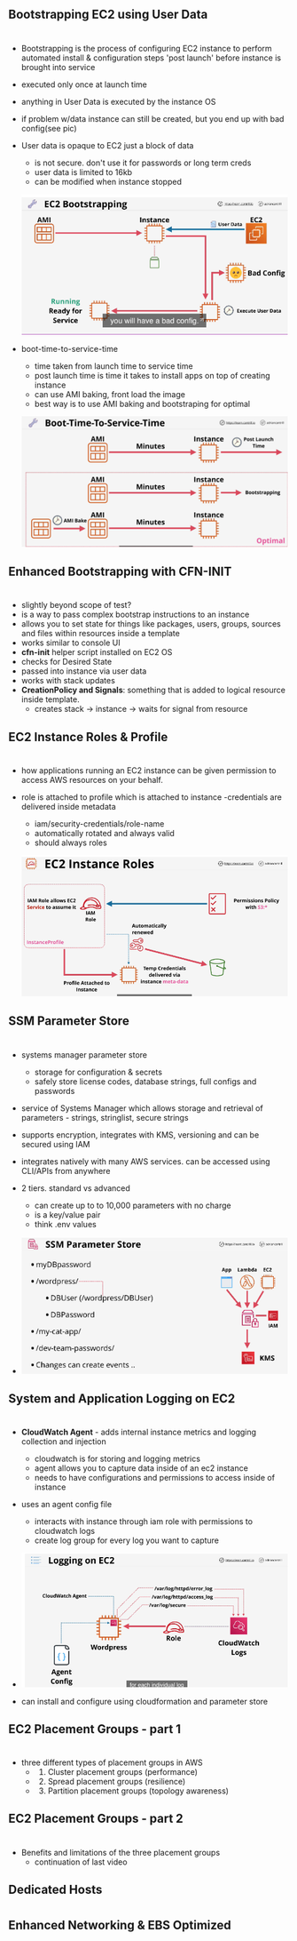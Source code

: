 ## Bootstrapping EC2 using User Data

#

- Bootstrapping is the process of configuring EC2 instance to perform automated install & configuration steps 'post launch' before instance is brought into service
- executed only once at launch time
- anything in User Data is executed by the instance OS
- if problem w/data instance can still be created, but you end up with bad config(see pic)
- User data is opaque to EC2 just a block of data

  - is not secure. don't use it for passwords or long term creds
  - user data is limited to 16kb
  - can be modified when instance stopped

  ![Alt text](img/ecbootstrap.png 'workflow')

- boot-time-to-service-time

  - time taken from launch time to service time
  - post launch time is time it takes to install apps on top of creating instance
  - can use AMI baking, front load the image
  - best way is to use AMI baking and bootstraping for optimal

  ![Alt text](img/ec2boottime.png 'best practices')

## Enhanced Bootstrapping with CFN-INIT

#

- slightly beyond scope of test?
- is a way to pass complex bootstrap instructions to an instance
- allows you to set state for things like packages, users, groups, sources and files within resources inside a template
- works similar to console UI
- **cfn-init** helper script installed on EC2 OS
- checks for Desired State
- passed into instance via user data
- works with stack updates
- **CreationPolicy and Signals**: something that is added to logical resource inside template.
  - creates stack -> instance -> waits for signal from resource

## EC2 Instance Roles & Profile

#

- how applications running an EC2 instance can be given permission to access AWS resources on your behalf.
- role is attached to profile which is attached to instance
  -credentials are delivered inside metadata

  - iam/security-credentials/role-name
  - automatically rotated and always valid
  - should always roles

  ![ec instance roles and profiles](img/ec2instanceroles.png)

## SSM Parameter Store

#

- systems manager parameter store
  - storage for configuration & secrets
  - safely store license codes, database strings, full configs and passwords
- service of Systems Manager which allows storage and retrieval of parameters - strings, stringlist, secure strings
- supports encryption, integrates with KMS, versioning and can be secured using IAM
- integrates natively with many AWS services. can be accessed using CLI/APIs from anywhere
- 2 tiers. standard vs advanced

  - can create up to to 10,000 parameters with no charge
  - is a key/value pair
  - think .env values

- ![parameter store](img/ec2parameterstore.png)

## System and Application Logging on EC2

#

- **CloudWatch Agent** - adds internal instance metrics and logging collection and injection
  - cloudwatch is for storing and logging metrics
  - agent allows you to capture data inside of an ec2 instance
  - needs to have configurations and permissions to access inside of instance
- uses an agent config file

  - interacts with instance through iam role with permissions to cloudwatch logs
  - create log group for every log you want to capture

- ![flowchart of cloudwatch agent process](img/ec2cloudwatchagent.png)
- can install and configure using cloudformation and parameter store

## EC2 Placement Groups - part 1

#

- three different types of placement groups in AWS
  - 1. Cluster placement groups (performance)
  - 2. Spread placement groups (resilience)
  - 3. Partition placement groups (topology awareness)

## EC2 Placement Groups - part 2

#

- Benefits and limitations of the three placement groups
  - continuation of last video

## Dedicated Hosts

#

## Enhanced Networking & EBS Optimized

#
